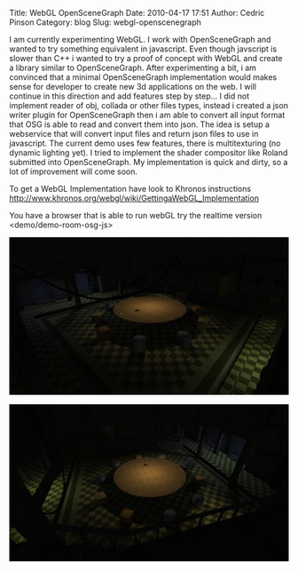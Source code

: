Title: WebGL OpenSceneGraph
Date: 2010-04-17 17:51
Author: Cedric Pinson
Category: blog
Slug: webgl-openscenegraph

I am currently experimenting WebGL. I work with OpenSceneGraph and
wanted to try something equivalent in javascript. Even though javscript
is slower than C++ i wanted to try a proof of concept with WebGL and
create a library similar to OpenSceneGraph. After experimenting a bit, i
am convinced that a minimal OpenSceneGraph implementation would makes
sense for developer to create new 3d applications on the web. I will
continue in this direction and add features step by step... I did not
implement reader of obj, collada or other files types, instead i created
a json writer plugin for OpenSceneGraph then i am able to convert all
input format that OSG is able to read and convert them into json. The
idea is setup a webservice that will convert input files and return json
files to use in javascript.
The current demo uses few features, there is multitexturing (no dynamic
lighting yet). I tried to implement the shader compositor like Roland
submitted into OpenSceneGraph. My implementation is quick and dirty, so
a lot of improvement will come soon.

To get a WebGL Implementation have look to Khronos instructions
<http://www.khronos.org/webgl/wiki/GettingaWebGL_Implementation>

You have a browser that is able to run webGL try the realtime version
<demo/demo-room-osg-js>

![](media/2010/04/Screenshot_0.jpg "Screenshot_0")

![](media/2010/04/Screenshot_1.jpg "Screenshot_1")

